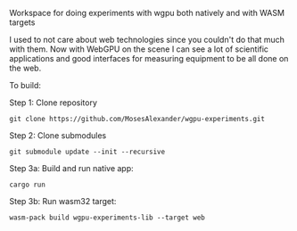 Workspace for doing experiments with wgpu both natively and with WASM targets

I used to not care about web technologies since you couldn't do that much with them.
Now with WebGPU on the scene I can see a lot of scientific applications and good interfaces
for measuring equipment to be all done on the web.

To build:

Step 1: Clone repository
```
git clone https://github.com/MosesAlexander/wgpu-experiments.git
```
Step 2: Clone submodules
```
git submodule update --init --recursive
```
Step 3a: Build and run native app:
```
cargo run
```
Step 3b: Run wasm32 target:
```
wasm-pack build wgpu-experiments-lib --target web
```
